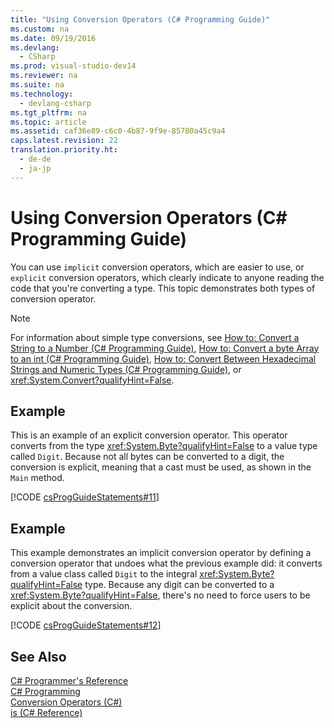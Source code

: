 ```yaml
---
title: "Using Conversion Operators (C# Programming Guide)"
ms.custom: na
ms.date: 09/19/2016
ms.devlang: 
  - CSharp
ms.prod: visual-studio-dev14
ms.reviewer: na
ms.suite: na
ms.technology: 
  - devlang-csharp
ms.tgt_pltfrm: na
ms.topic: article
ms.assetid: caf36e89-c6c0-4b87-9f9e-85780a45c9a4
caps.latest.revision: 22
translation.priority.ht: 
  - de-de
  - ja-jp
---
```

# Using Conversion Operators (C# Programming Guide)
You can use `implicit` conversion operators, which are easier to use, or `explicit` conversion operators, which clearly indicate to anyone reading the code that you're converting a type. This topic demonstrates both types of conversion operator.  
  
> [!NOTE]
>  For information about simple type conversions, see [How to: Convert a String to a Number (C# Programming Guide)](../Topic/How%20to:%20Convert%20a%20String%20to%20a%20Number%20\(C%23%20Programming%20Guide\).md), [How to: Convert a byte Array to an int (C# Programming Guide)](../Topic/How%20to:%20Convert%20a%20byte%20Array%20to%20an%20int%20\(C%23%20Programming%20Guide\).md), [How to: Convert Between Hexadecimal Strings and Numeric Types (C# Programming Guide)](../Topic/How%20to:%20Convert%20Between%20Hexadecimal%20Strings%20and%20Numeric%20Types%20\(C%23%20Programming%20Guide\).md), or <xref:System.Convert?qualifyHint=False>.  
  
## Example  
 This is an example of an explicit conversion operator. This operator converts from the type <xref:System.Byte?qualifyHint=False> to a value type called `Digit`. Because not all bytes can be converted to a digit, the conversion is explicit, meaning that a cast must be used, as shown in the `Main` method.  
  
 [!CODE [csProgGuideStatements#11](../CodeSnippet/VS_Snippets_VBCSharp/csProgGuideStatements#11)]  
  
## Example  
 This example demonstrates an implicit conversion operator by defining a conversion operator that undoes what the previous example did: it converts from a value class called `Digit` to the integral <xref:System.Byte?qualifyHint=False> type. Because any digit can be converted to a <xref:System.Byte?qualifyHint=False>, there's no need to force users to be explicit about the conversion.  
  
 [!CODE [csProgGuideStatements#12](../CodeSnippet/VS_Snippets_VBCSharp/csProgGuideStatements#12)]  
  
## See Also  
 [C# Programmer's Reference](../vs140/C#-Reference.md)   
 [C# Programming](../vs140/C#-Programming-Guide.md)   
 [Conversion Operators (C#)](../Topic/Conversion%20Operators%20\(C%23%20Programming%20Guide\).md)   
 [is (C# Reference)](../vs140/is--C#-Reference-.md)